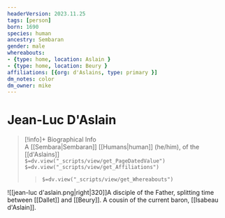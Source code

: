 ```yaml
---
headerVersion: 2023.11.25
tags: [person]
born: 1690
species: human
ancestry: Sembaran
gender: male
whereabouts:
- {type: home, location: Aslain }
- {type: home, location: Beury }
affiliations: [{org: d'Aslains, type: primary }]
dm_notes: color
dm_owner: mike
---
```

# Jean-Luc D'Aslain
>[!info]+ Biographical Info  
> A [[Sembara|Sembaran]] [[Humans|human]] (he/him), of the [[d'Aslains]]  
> `$=dv.view("_scripts/view/get_PageDatedValue")`  
> `$=dv.view("_scripts/view/get_Affiliations")`  
>> `$=dv.view("_scripts/view/get_Whereabouts")`

![[jean-luc d'aslain.png|right|320]]A disciple of the Father, splitting time between [[Dallet]] and [[Beury]]. A cousin of the current baron, [[Isabeau d'Aslain]].
